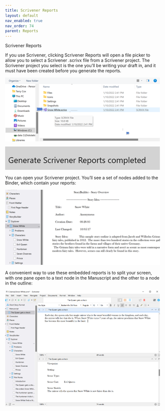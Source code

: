 ```yaml
---
title: Scrivener Reports
layout: default
nav_enabled: true
nav_order: 74
parent: Reports
---
```


Scrivener Reports

If you use Scrivener, clicking Scrivener Reports will open a file picker to allow you to select a Scrivener .scrivx file from a Scrivener project. The Scrivener project you select is the one you’ll be writing your draft in, and it must have been created before you generate the reports.

![](media/Scrivener-Reports-File-Picker.png)

![](media/Scrivener-Reports-Generated-Status-Message.png)

You can open your Scrivener project. You’ll see a set of nodes added to the Binder, which contain your reports:

![](media/Scrivener-Binder-with-StoryCAD-Outline.png)

A convenient way to use these embedded reports is to split your screen, with one pane open to a text node in the Manuscript and the other to a node in the outline:

![](media/Scrivener-Split-Screen-with-StoryCAD.png)
